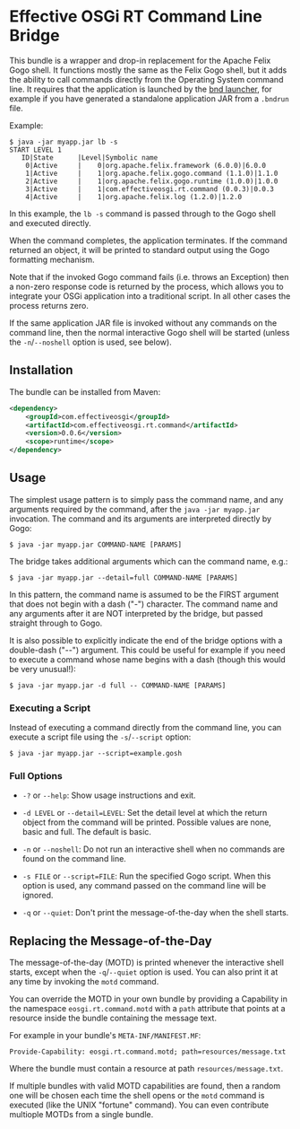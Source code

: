 Effective OSGi RT Command Line Bridge
=====================================

This bundle is a wrapper and drop-in replacement for the Apache Felix Gogo
shell. It functions mostly the same as the Felix Gogo shell, but it adds the
ability to call commands directly from the Operating System command line. It
requires that the application is launched by the [bnd
launcher](https://bnd.bndtools.org/chapters/300-launching.html), for example if
you have generated a standalone application JAR from a `.bndrun` file.

Example:

```plain
$ java -jar myapp.jar lb -s
START LEVEL 1
   ID|State      |Level|Symbolic name
    0|Active     |    0|org.apache.felix.framework (6.0.0)|6.0.0
    1|Active     |    1|org.apache.felix.gogo.command (1.1.0)|1.1.0
    2|Active     |    1|org.apache.felix.gogo.runtime (1.0.0)|1.0.0
    3|Active     |    1|com.effectiveosgi.rt.command (0.0.3)|0.0.3
    4|Active     |    1|org.apache.felix.log (1.2.0)|1.2.0
```

In this example, the `lb -s` command is passed through to the Gogo shell and
executed directly.

When the command completes, the application terminates. If the command returned
an object, it will be printed to standard output using the Gogo formatting
mechanism.

Note that if the invoked Gogo command fails (i.e. throws an Exception) then a
non-zero response code is returned by the process, which allows you to
integrate your OSGi application into a traditional script. In all other cases
the process returns zero.

If the same application JAR file is invoked without any commands on the command
line, then the normal interactive Gogo shell will be started (unless the
`-n`/`--noshell` option is used, see below).

Installation
------------

The bundle can be installed from Maven:

```xml
<dependency>
    <groupId>com.effectiveosgi</groupId>
    <artifactId>com.effectiveosgi.rt.command</artifactId>
    <version>0.0.6</version>
    <scope>runtime</scope>
</dependency>
```

Usage
-----

The simplest usage pattern is to simply pass the command name, and any
arguments required by the command, after the `java -jar myapp.jar` invocation.
The command and its arguments are interpreted directly by Gogo:

    $ java -jar myapp.jar COMMAND-NAME [PARAMS]

The bridge takes additional arguments which can the command name, e.g.:

    $ java -jar myapp.jar --detail=full COMMAND-NAME [PARAMS]

In this pattern, the command name is assumed to be the FIRST argument that does
not begin with a dash ("-") character. The command name and any arguments after
it are NOT interpreted by the bridge, but passed straight through to Gogo.

It is also possible to explicitly indicate the end of the bridge options with a
double-dash ("--") argument. This could be useful for example if you need to
execute a command whose name begins with a dash (though this would be very
unusual!):

    $ java -jar myapp.jar -d full -- COMMAND-NAME [PARAMS]

### Executing a Script

Instead of executing a command directly from the command line, you can execute
a script file using the `-s`/`--script` option:

    $ java -jar myapp.jar --script=example.gosh

### Full Options

* `-?` or `--help`: Show usage instructions and exit.

* `-d LEVEL` or `--detail=LEVEL`: Set the detail level at which the return
  object from the command will be printed. Possible values are none, basic and
  full. The default is basic.

* `-n` or `--noshell`: Do not run an interactive shell when no commands are
  found on the command line.

* `-s FILE` or `--script=FILE`: Run the specified Gogo script. When this option
  is used, any command passed on the command line will be ignored.

* `-q` or `--quiet`: Don't print the message-of-the-day when the shell starts.

Replacing the Message-of-the-Day
--------------------------------

The message-of-the-day (MOTD) is printed whenever the interactive shell starts,
except when the `-q`/`--quiet` option is used. You can also print it at any time
by invoking the `motd` command.

You can override the MOTD in your own bundle by providing a Capability in the
namespace `eosgi.rt.command.motd` with a `path` attribute that points at a
resource inside the bundle containing the message text.

For example in your bundle's `META-INF/MANIFEST.MF`:

    Provide-Capability: eosgi.rt.command.motd; path=resources/message.txt

Where the bundle must contain a resource at path `resources/message.txt`.

If multiple bundles with valid MOTD capabilities are found, then a random one
will be chosen each time the shell opens or the `motd` command is executed
(like the UNIX "fortune" command). You can even contribute multiople MOTDs
from a single bundle.
